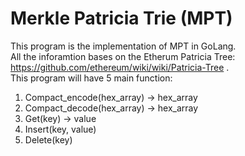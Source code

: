 # Merkle Patricia Trie (MPT)
This program is the implementation of MPT in GoLang.  
All the inforamtion bases on the Etherum Patricia Tree: https://github.com/ethereum/wiki/wiki/Patricia-Tree .  
This program will have 5 main function:  
1. Compact_encode(hex_array) -> hex_array  
2. Compact_decode(hex_array) -> hex_array
3. Get(key) -> value  
4. Insert(key, value)  
5. Delete(key)  